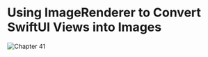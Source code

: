 # Using ImageRenderer to Convert SwiftUI Views into Images
![Chapter 41](https://github.com/user-attachments/assets/f90709fb-994e-4af3-8ec3-24c98c6dd3eb)

